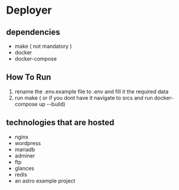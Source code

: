 # Deployer

## dependencies

- make ( not mandatory )
- docker
- docker-compose

## How To Run

1. rename the .env.example file to .env and fill it the required data
2. run make ( or if you dont have it navigate to srcs and run docker-compose up --build)

## technologies that are hosted

- nginx
- wordpress
- mariadb
- adminer
- ftp
- glances
- redis
- an astro example project
